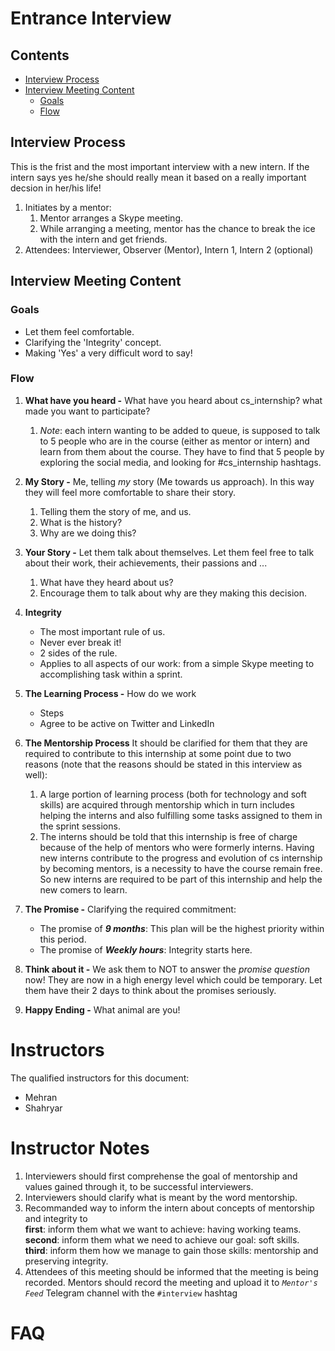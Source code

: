 # Entrance Interview <!-- omit in toc -->

## Contents <!-- omit in toc -->
- [Interview Process](#interview-process)
- [Interview Meeting Content](#interview-meeting-content)
  - [Goals](#goals)
  - [Flow](#flow)

## Interview Process
This is the frist and the most important interview with a new intern. If the intern says yes he/she should really mean it based on a really important decsion in her/his life!

1. Initiates by a mentor: 
   1. Mentor arranges a Skype meeting.
   2. While arranging a meeting, mentor has the chance to break the ice with the intern and get friends.
2. Attendees: Interviewer, Observer (Mentor), Intern 1, Intern 2 (optional)

## Interview Meeting Content
### Goals
- Let them feel comfortable.
- Clarifying the 'Integrity' concept.
- Making 'Yes' a very difficult word to say!

### Flow

1. **What have you heard -** What have you heard about cs_internship? what made you want to participate?
   1. *Note*: each intern wanting to be added to queue, is supposed to talk to 5 people who are in the course (either as mentor or intern) and learn from them about the course. They have to find that 5 people by exploring the social media, and looking for #cs_internship hashtags.
2. **My Story -** Me, telling *my* story (Me towards us approach). In this way they will feel more comfortable to share their story.
   1. Telling them the story of me, and us. 
   2. What is the history? 
   3. Why are we doing this?
3. **Your Story -** Let them talk about themselves. Let them feel free to talk about their work, their achievements, their passions and ...
   1. What have they heard about us?
   2. Encourage them to talk about why are they making this decision.
4. **Integrity**
   - The most important rule of us.
   - Never ever break it!
   - 2 sides of the rule.
   - Applies to all aspects of our work: from a simple Skype meeting to accomplishing task within a sprint.

5. **The Learning Process -** How do we work
   - Steps
   - Agree to be active on Twitter and LinkedIn

6. **The Mentorship Process** It should be clarified for them that they are required to contribute to this internship at some point due to two reasons (note that the reasons should be stated in this interview as well): 
   1. A large portion of learning process (both for technology and soft skills) are acquired through mentorship which in turn includes helping the interns and also fulfilling some tasks assigned to them in the sprint sessions.
   2. The interns should be told that this internship is free of charge because of the help of mentors who were formerly interns. Having new interns contribute to the progress and evolution of cs internship by becoming mentors, is a necessity to have the course remain free. So new interns are required to be part of this internship and  help the new comers to learn.
   
   
7. **The Promise -** Clarifying the required commitment:
   - The promise of ***9 months***: This plan will be the highest priority within this period.
   - The promise of ***Weekly hours***: Integrity starts here.

8. **Think about it -** We ask them to NOT to answer the *promise question* now! They are now in a high energy level which could be temporary. Let them have their 2 days to think about the promises seriously.
9. **Happy Ending -** What animal are you!

# Instructors
The qualified instructors for this document:
 - Mehran
 - Shahryar

# Instructor Notes
1. Interviewers should first comprehense the goal of mentorship and values gained through it, to be successful interviewers. 
2. Interviewers should clarify what is meant by the word mentorship. 
3. Recommanded way to inform the intern about concepts of mentorship and integrity to  
**first**: inform them what we want to achieve: having working teams.  
**second**: inform them what we need to achieve our goal: soft skills.  
**third**: inform them how we manage to gain those skills: mentorship and preserving integrity.  
4. Attendees of this meeting should be informed that the meeting is being recorded. Mentors should record the meeting and upload it to _`Mentor's Feed`_ Telegram channel with the `#interview` hashtag

# FAQ
